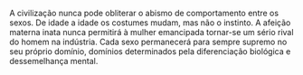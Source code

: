 ﻿A civilização nunca pode obliterar o abismo de comportamento entre os sexos. De idade a idade os costumes mudam, mas não o instinto. A afeição materna inata nunca permitirá à mulher emancipada tornar-se um sério rival do homem na indústria. Cada sexo permanecerá para sempre supremo no seu próprio domínio, domínios determinados pela diferenciação biológica e dessemelhança mental.